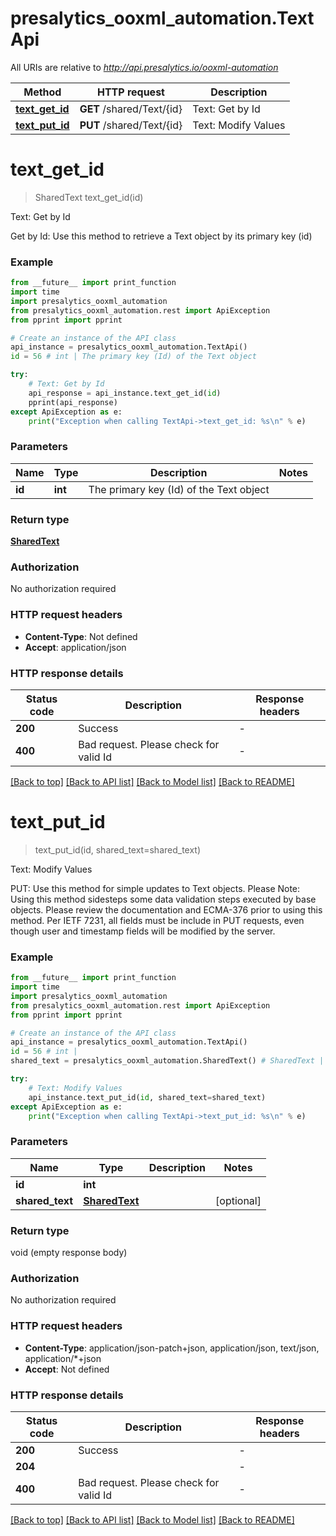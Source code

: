 # presalytics_ooxml_automation.TextApi

All URIs are relative to *http://api.presalytics.io/ooxml-automation*

Method | HTTP request | Description
------------- | ------------- | -------------
[**text_get_id**](TextApi.md#text_get_id) | **GET** /shared/Text/{id} | Text: Get by Id
[**text_put_id**](TextApi.md#text_put_id) | **PUT** /shared/Text/{id} | Text: Modify Values


# **text_get_id**
> SharedText text_get_id(id)

Text: Get by Id

Get by Id: Use this method to retrieve a Text object by its primary key (id)

### Example

```python
from __future__ import print_function
import time
import presalytics_ooxml_automation
from presalytics_ooxml_automation.rest import ApiException
from pprint import pprint

# Create an instance of the API class
api_instance = presalytics_ooxml_automation.TextApi()
id = 56 # int | The primary key (Id) of the Text object

try:
    # Text: Get by Id
    api_response = api_instance.text_get_id(id)
    pprint(api_response)
except ApiException as e:
    print("Exception when calling TextApi->text_get_id: %s\n" % e)
```

### Parameters

Name | Type | Description  | Notes
------------- | ------------- | ------------- | -------------
 **id** | **int**| The primary key (Id) of the Text object | 

### Return type

[**SharedText**](SharedText.md)

### Authorization

No authorization required

### HTTP request headers

 - **Content-Type**: Not defined
 - **Accept**: application/json

### HTTP response details
| Status code | Description | Response headers |
|-------------|-------------|------------------|
**200** | Success |  -  |
**400** | Bad request.  Please check for valid Id |  -  |

[[Back to top]](#) [[Back to API list]](../README.md#documentation-for-api-endpoints) [[Back to Model list]](../README.md#documentation-for-models) [[Back to README]](../README.md)

# **text_put_id**
> text_put_id(id, shared_text=shared_text)

Text: Modify Values

PUT: Use this method for simple updates to Text objects.   Please Note: Using this method sidesteps some data validation steps executed by base objects.  Please review the documentation and ECMA-376 prior to using this method. Per IETF 7231, all fields must be include in PUT requests, even though user and timestamp fields will be modified by the server.

### Example

```python
from __future__ import print_function
import time
import presalytics_ooxml_automation
from presalytics_ooxml_automation.rest import ApiException
from pprint import pprint

# Create an instance of the API class
api_instance = presalytics_ooxml_automation.TextApi()
id = 56 # int | 
shared_text = presalytics_ooxml_automation.SharedText() # SharedText |  (optional)

try:
    # Text: Modify Values
    api_instance.text_put_id(id, shared_text=shared_text)
except ApiException as e:
    print("Exception when calling TextApi->text_put_id: %s\n" % e)
```

### Parameters

Name | Type | Description  | Notes
------------- | ------------- | ------------- | -------------
 **id** | **int**|  | 
 **shared_text** | [**SharedText**](SharedText.md)|  | [optional] 

### Return type

void (empty response body)

### Authorization

No authorization required

### HTTP request headers

 - **Content-Type**: application/json-patch+json, application/json, text/json, application/*+json
 - **Accept**: Not defined

### HTTP response details
| Status code | Description | Response headers |
|-------------|-------------|------------------|
**200** | Success |  -  |
**204** |  |  -  |
**400** | Bad request.  Please check for valid Id |  -  |

[[Back to top]](#) [[Back to API list]](../README.md#documentation-for-api-endpoints) [[Back to Model list]](../README.md#documentation-for-models) [[Back to README]](../README.md)

